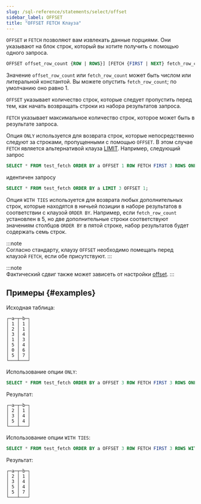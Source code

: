 ```yaml
---
slug: /sql-reference/statements/select/offset
sidebar_label: OFFSET
title: "OFFSET FETCH Клауза"
---
```


`OFFSET` и `FETCH` позволяют вам извлекать данные порциями. Они указывают на блок строк, который вы хотите получить с помощью одного запроса.

``` sql
OFFSET offset_row_count {ROW | ROWS}] [FETCH {FIRST | NEXT} fetch_row_count {ROW | ROWS} {ONLY | WITH TIES}]
```

Значение `offset_row_count` или `fetch_row_count` может быть числом или литеральной константой. Вы можете опустить `fetch_row_count`; по умолчанию оно равно 1.

`OFFSET` указывает количество строк, которые следует пропустить перед тем, как начать возвращать строки из набора результатов запроса.

`FETCH` указывает максимальное количество строк, которое может быть в результате запроса.

Опция `ONLY` используется для возврата строк, которые непосредственно следуют за строками, пропущенными с помощью `OFFSET`. В этом случае `FETCH` является альтернативой клауза [LIMIT](../../../sql-reference/statements/select/limit.md). Например, следующий запрос

``` sql
SELECT * FROM test_fetch ORDER BY a OFFSET 1 ROW FETCH FIRST 3 ROWS ONLY;
```

идентичен запросу

``` sql
SELECT * FROM test_fetch ORDER BY a LIMIT 3 OFFSET 1;
```

Опция `WITH TIES` используется для возврата любых дополнительных строк, которые находятся в ничьей позиции в наборе результатов в соответствии с клаузой `ORDER BY`. Например, если `fetch_row_count` установлен в 5, но две дополнительные строки соответствуют значениям столбцов `ORDER BY` в пятой строке, набор результатов будет содержать семь строк.

:::note    
Согласно стандарту, клаузу `OFFSET` необходимо помещать перед клаузой `FETCH`, если обе присутствуют.
:::

:::note    
Фактический сдвиг также может зависеть от настройки [offset](../../../operations/settings/settings.md#offset).
:::

## Примеры {#examples}

Исходная таблица:

``` text
┌─a─┬─b─┐
│ 1 │ 1 │
│ 2 │ 1 │
│ 3 │ 4 │
│ 1 │ 3 │
│ 5 │ 4 │
│ 0 │ 6 │
│ 5 │ 7 │
└───┴───┘
```

Использование опции `ONLY`:

``` sql
SELECT * FROM test_fetch ORDER BY a OFFSET 3 ROW FETCH FIRST 3 ROWS ONLY;
```

Результат:

``` text
┌─a─┬─b─┐
│ 2 │ 1 │
│ 3 │ 4 │
│ 5 │ 4 │
└───┴───┘
```

Использование опции `WITH TIES`:

``` sql
SELECT * FROM test_fetch ORDER BY a OFFSET 3 ROW FETCH FIRST 3 ROWS WITH TIES;
```

Результат:

``` text
┌─a─┬─b─┐
│ 2 │ 1 │
│ 3 │ 4 │
│ 5 │ 4 │
│ 5 │ 7 │
└───┴───┘
```
